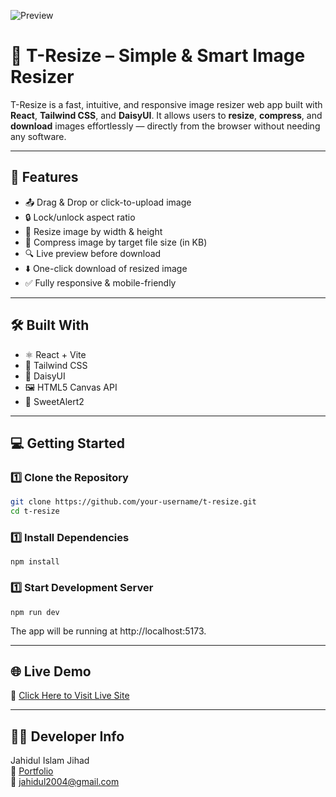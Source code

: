 ![Preview](https://i.ibb.co/p60Nqymm/image.png)

# 📐 T-Resize – Simple & Smart Image Resizer

T-Resize is a fast, intuitive, and responsive image resizer web app built with **React**, **Tailwind CSS**, and **DaisyUI**. It allows users to **resize**, **compress**, and **download** images effortlessly — directly from the browser without needing any software.

---

## 🚀 Features

- 📤 Drag & Drop or click-to-upload image
- 🔒 Lock/unlock aspect ratio
- 📏 Resize image by width & height
- 🧩 Compress image by target file size (in KB)
- 🔍 Live preview before download
- ⬇️ One-click download of resized image
- ✅ Fully responsive & mobile-friendly

---

## 🛠️ Built With

- ⚛️ React + Vite
- 🎨 Tailwind CSS
- 🌼 DaisyUI
- 🖼️ HTML5 Canvas API
- 🍬 SweetAlert2

---

## 💻 Getting Started

### 1️⃣ Clone the Repository

```bash
git clone https://github.com/your-username/t-resize.git
cd t-resize
```
### 1️⃣ Install Dependencies
```
npm install
```
### 1️⃣ Start Development Server
```
npm run dev
```
The app will be running at http://localhost:5173.

---

## 🌐 Live Demo
🔗 <a href="https://t-resize.vercel.app">Click Here to Visit Live Site</a>

---

## 👨‍💻 Developer Info
Jahidul Islam Jihad </br>
🔗 <a href="https://jahiduljihad.netlify.app">Portfolio</a> </br>
📧 jahidul2004@gmail.com
